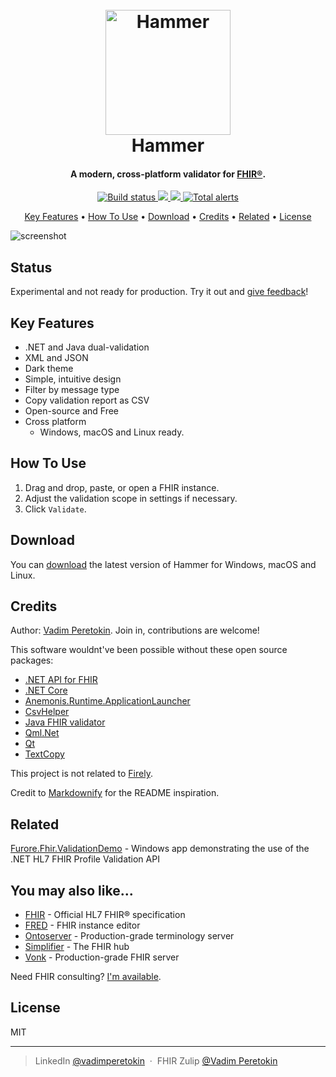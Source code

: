 <h1 align="center">
  <br>
  <a href="https://github.com/vadi2/Hammer"><img src="https://raw.githubusercontent.com/vadi2/Hammer/master/assets/hammer-logo.png" alt="Hammer" width="200"></a>
  <br>
  Hammer
  <br>
</h1>

<h4 align="center">A modern, cross-platform validator for <a href="http://hl7.org/fhir/index.html" target="_blank">FHIR®</a>.</h4>

<p align="center">
  <a href="https://github.com/vadi2/Hammer/wiki/How-to-download-latest-development-build">
    <img src="https://travis-ci.com/vadi2/Hammer.svg?branch=master"
         alt="Build status">
  </a>
  <a href="https://chat.fhir.org/#narrow/stream/179239-tooling/topic/Hammer">
    <img src="https://img.shields.io/badge/chat-on%20zulip-green.svg">
  </a>
  <a href="https://github.com/vadi2/Hammer/issues">
    <img src="https://img.shields.io/badge/contributions-welcome-brightgreen.svg?style=flat">
  </a>
  <a href="https://lgtm.com/projects/g/vadi2/Hammer/alerts/">
    <img alt="Total alerts" src="https://img.shields.io/lgtm/alerts/g/vadi2/Hammer.svg?logo=lgtm&logoWidth=18"/>
  </a>
</p>

<p align="center">
  <a href="#key-features">Key Features</a> •
  <a href="#how-to-use">How To Use</a> •
  <a href="#download">Download</a> •
  <a href="#credits">Credits</a> •
  <a href="#related">Related</a> •
  <a href="#license">License</a>
</p>

![screenshot](https://raw.githubusercontent.com/vadi2/Hammer/master/assets/hammer-demo.gif)

## Status

Experimental and not ready for production. Try it out and [give feedback](https://github.com/vadi2/Hammer/issues)!

## Key Features

* .NET and Java dual-validation
* XML and JSON
* Dark theme
* Simple, intuitive design
* Filter by message type
* Copy validation report as CSV
* Open-source and Free
* Cross platform
  - Windows, macOS and Linux ready.

## How To Use

1. Drag and drop, paste, or open a FHIR instance.
1. Adjust the validation scope in settings if necessary.
1. Click `Validate`.

## Download

You can [download](https://transfer.sh/15IU6I/Hammer.zip) the latest version of Hammer for Windows, macOS and Linux.

## Credits

Author: [Vadim Peretokin](https://www.linkedin.com/in/vadimperetokin). Join in, contributions are welcome!

This software wouldnt've been possible without these open source packages:

- [.NET API for FHIR](https://fire.ly/fhir-api/)
- [.NET Core](https://dotnet.microsoft.com/)
- [Anemonis.Runtime.ApplicationLauncher](https://github.com/alexanderkozlenko/dotnet-launcher)
- [CsvHelper](https://joshclose.github.io/CsvHelper/)
- [Java FHIR validator](https://www.hl7.org/fhir/validation.html#jar)
- [Qml.Net](https://github.com/qmlnet/qmlnet)
- [Qt](https://www.qt.io/)
- [TextCopy](https://github.com/SimonCropp/TextCopy/)

This project is not related to [Firely](https://fire.ly/).

Credit to [Markdownify](https://github.com/amitmerchant1990/electron-markdownify) for the README inspiration.

## Related

[Furore.Fhir.ValidationDemo](https://github.com/FirelyTeam/Furore.Fhir.ValidationDemo) - Windows app demonstrating the use of the .NET HL7 FHIR Profile Validation API

## You may also like...

- [FHIR](http://hl7.org/fhir/) - Official HL7 FHIR® specification
- [FRED](https://github.com/smart-on-fhir/fred) - FHIR instance editor
- [Ontoserver](http://ontoserver.csiro.au/) - Production-grade terminology server
- [Simplifier](https://simplifier.net/) - The FHIR hub
- [Vonk](https://fire.ly/products/vonk) - Production-grade FHIR server

Need FHIR consulting? [I'm available](https://fire.ly/services/).

## License

MIT

---

> LinkedIn [@vadimperetokin](https://www.linkedin.com/in/vadimperetokin) &nbsp;&middot;&nbsp;
> FHIR Zulip [@Vadim Peretokin](https://chat.fhir.org/#narrow/search/user.20vadim.20peretokin)

